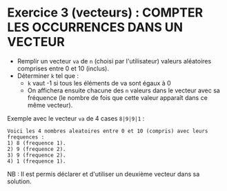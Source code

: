 # Exercice 3 (vecteurs) : COMPTER LES OCCURRENCES DANS UN VECTEUR

+ Remplir un vecteur `va` de `n` (choisi par l'utilisateur) valeurs aléatoires comprises entre 0 et 10 (inclus).
+ Déterminer `k` tel que :
  + `k` vaut -1 si tous les éléments de va sont égaux à 0 
  + On affichera ensuite chacune des `n` valeurs dans le vecteur avec sa fréquence (le nombre de fois que cette valeur apparaît dans ce même vecteur).

Exemple avec le vecteur `va` de 4 cases `8|9|9|1` :
```shell
Voici les 4 nombres aleatoires entre 0 et 10 (compris) avec leurs frequences :
1) 8 (frequence 1).
2) 9 (frequence 2).
3) 9 (frequence 2).
4) 1 (frequence 1).
```

NB : Il est permis déclarer et d'utiliser un deuxième vecteur dans sa solution.
